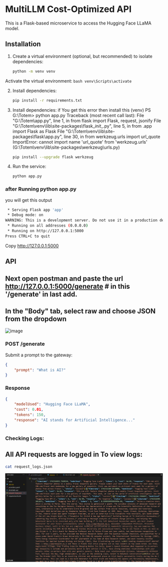 # MultiLLM Cost-Optimized API 

This is a Flask-based microservice to access the Hugging Face LLaMA model.

## Installation
1. Create a virtual environment (optional, but recommended) to isolate dependencies:
    ```bash
    python -m venv venv
    ```
Activate the virtual environment: 
    ```bash
   venv\Scripts\activate
    ```

2. Install dependencies:
    ```bash
    pip install -r requirements.txt
    ```

3. Install dependencies:  if You get this error then install this 
(venv) PS G:\Totem> python app.py
Traceback (most recent call last):
  File "G:\Totem\app.py", line 1, in <module>
    from flask import Flask, request, jsonify
  File "G:\Totem\venv\lib\site-packages\flask\__init__.py", line 5, in <module>
    from .app import Flask as Flask
  File "G:\Totem\venv\lib\site-packages\flask\app.py", line 30, in <module>
    from werkzeug.urls import url_quote
ImportError: cannot import name 'url_quote' from 'werkzeug.urls' (G:\Totem\venv\lib\site-packages\werkzeug\urls.py)
   
    ```bash
    pip install --upgrade flask werkzeug
    ```

4. Run the service:
    ```bash
    python app.py
    ```
### after Running python app.py
you will get this output
```bash
 * Serving Flask app 'app'
 * Debug mode: on
WARNING: This is a development server. Do not use it in a production deployment. Use a production WSGI server instead.
 * Running on all addresses (0.0.0.0)
 * Running on http://127.0.0.1:5000
Press CTRL+C to quit
```
Copy http://127.0.0.1:5000

## API

## Next open postman and paste the url http://127.0.0.1:5000/generate # in this '/generate' in last add. 
## In the "Body" tab, select raw and choose JSON from the dropdown
![image](https://github.com/user-attachments/assets/8fc55936-318a-4cfe-98bf-586984bb3d47)


### POST /generate
Submit a prompt to the gateway:
```json
{
    "prompt": "What is AI?"
}
```

### Response
```json
{
    "modelUsed": "Hugging Face LLaMA",
    "cost": 0.01,
    "tokens": 150,
    "response": "AI stands for Artificial Intelligence..."
}
```

### Checking Logs:
## All API requests are logged in To view logs:
```bash
cat request_logs.json
```
![alt text](image.png)
